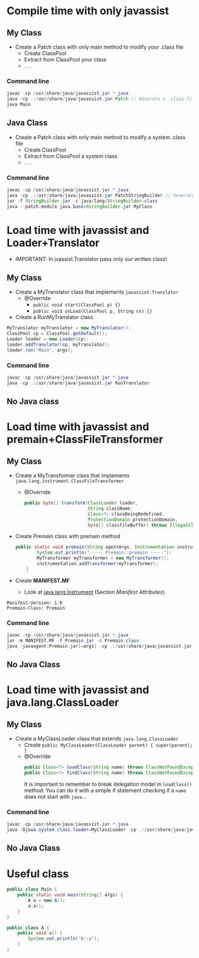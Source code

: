 # Compile time with only javassist

## My Class

* Create a Patch class with only main method to modify your .class file
    * Create ClassPool
    * Extract from ClassPool your class
    * . . .

### Command line

```Java
javac -cp /usr/share/java/javassist.jar *.java
java -cp .:/usr/share/java/javassist.jar Patch // Generate a .class file modified
java Main
```

## Java Class

* Create a Patch class with only main method to modify a system .class file
    * Create ClassPool
    * Extract from ClassPool a system class
    * . . .

### Command line

```Java
javac -cp /usr/share/java/javassist.jar *.java
java -cp .:/usr/share/java/javassist.jar PatchStringBuilder // Generate a .class file modified
jar -f StringBuilder.jar -c java/lang/StringBuilder.class 
java --patch-module java.base=StringBuilder.jar MyClass
```

# Load time with javassist and Loader+Translator

* IMPORTANT: In jvassist.Translator pass only our written class!

## My Class

* Create a MyTranslator class that implements `javassist.Translator` 
    * @Override 
        * `public void start(ClassPool p) {}`
        * `public void onLoad(ClassPool p, String cn) {}`
* Create a RunMyTranslator class 
```Java
MyTranslator myTranslator = new MyTranslator();
ClassPool cp = ClassPool.getDefault();
Loader loader = new Loader(cp);
loader.addTranslator(cp, myTranslator);
loader.run("Main", args);
```

### Command line

```Java
javac -cp /usr/share/java/javassist.jar *.java
java -cp .:/usr/share/java/javassist.jar RunTranslator
```

## No Java class

# Load time with javassist and premain+ClassFileTransformer

## My Class

* Create a MyTransformer class that implements `java.lang.instrument.ClassFileTransformer`
    * @Override 
        ```Java
        public byte[] transform(ClassLoader loader, 
                                String className, 
                                Class<?> classBeingRedefined, 
                                ProtectionDomain protectionDomain, 
                                byte[] classfileBuffer) throws IllegalClassFormatException {}
        ```
* Create Premain class with premain method
    ```Java
    public static void premain(String agentArgs, Instrumentation instrumentation) {
            System.out.println("----- Premain::premain -----");
            MyTransformer myTransformer = new MyTransformer();
            instrumentation.addTransformer(myTransformer);
        }
    ```

* Create **MANIFEST.MF** 
    * Look at [java.lang.Instrument](https://docs.oracle.com/en/java/javase/11/docs/api/java.instrument/java/lang/instrument/package-summary.html) (Section _Manifest Attributes_)
```
Manifest-Version: 1.0
Premain-Class: Premain
```

### Command line

```Java
javac -cp /usr/share/java/javassist.jar *.java
jar -m MANIFEST.MF -f Premain.jar -c Premain.class
java -javaagent:Premain.jar[=args] -cp .:/usr/share/java/javassist.jar Main
```

## No Java Class

# Load time with javassist and java.lang.ClassLoader 

## My Class

* Create a MyClassLoader class that extends `java.lang.ClassLoader`
    * Create `public MyClassLoader(ClassLoader parent) { super(parent); }`
    * @Override
        ```Java
        public Class<?> loadClass(String name) throws ClassNotFoundException {}
        public Class<?> findClass(String name) throws ClassNotFoundException {}
        ```
        It is important to remember to break delegation model in `loadClass()` method. You can do it with a simple if statement checking if a `name` does not start with `java.`.

### Command line

```java
javac -cp /usr/share/java/javassist.jar *.java
java -Djava.system.class.loader=MyClassLoader -cp .:/usr/share/java/javassist.jar Main
```

## No Java Class

# Useful class

```Java
public class Main {
    public static void main(String[] args) {
        A a = new A();
        a.a();
    }
}
```

```Java
public class A {
    public void a() {
        System.out.println("A::a");
    }
}
```